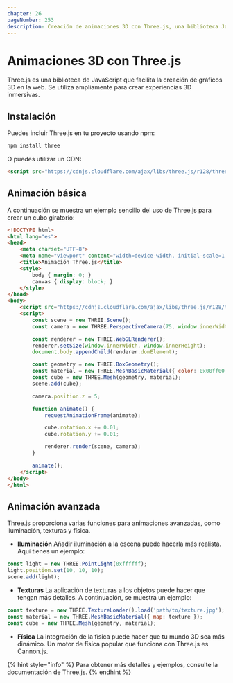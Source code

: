 ```yaml
---
chapter: 26
pageNumber: 253
description: Creación de animaciones 3D con Three.js, una biblioteca JavaScript para gráficos 3D.
---
```


# Animaciones 3D con Three.js

Three.js es una biblioteca de JavaScript que facilita la creación de gráficos 3D en la web. Se utiliza ampliamente para crear experiencias 3D inmersivas.

## Instalación

Puedes incluir Three.js en tu proyecto usando npm:

```bash
npm install three
```

O puedes utilizar un CDN:

```html
<script src="https://cdnjs.cloudflare.com/ajax/libs/three.js/r128/three.min.js"></script>
```

## Animación básica

A continuación se muestra un ejemplo sencillo del uso de Three.js para crear un cubo giratorio:

````html
<!DOCTYPE html>
<html lang="es">
<head>
    <meta charset="UTF-8">
    <meta name="viewport" content="width=device-width, initial-scale=1.0">
    <title>Animación Three.js</title>
    <style>
        body { margin: 0; }
        canvas { display: block; }
    </style>
</head>
<body>
    <script src="https://cdnjs.cloudflare.com/ajax/libs/three.js/r128/three.min.js"></script>
    <script>
        const scene = new THREE.Scene();
        const camera = new THREE.PerspectiveCamera(75, window.innerWidth / window.innerHeight, 0.1, 1000);

        const renderer = new THREE.WebGLRenderer();
        renderer.setSize(window.innerWidth, window.innerHeight);
        document.body.appendChild(renderer.domElement);

        const geometry = new THREE.BoxGeometry();
        const material = new THREE.MeshBasicMaterial({ color: 0x00ff00 });
        const cube = new THREE.Mesh(geometry, material);
        scene.add(cube);

        camera.position.z = 5;

        function animate() {
            requestAnimationFrame(animate);

            cube.rotation.x += 0.01;
            cube.rotation.y += 0.01;

            renderer.render(scene, camera);
        }

        animate();
    </script>
</body>
</html>
````

## Animación avanzada

Three.js proporciona varias funciones para animaciones avanzadas, como iluminación, texturas y física.

- **Iluminación**
Añadir iluminación a la escena puede hacerla más realista. Aquí tienes un ejemplo:

```javascript
const light = new THREE.PointLight(0xffffff);
light.position.set(10, 10, 10);
scene.add(light);
```

- **Texturas**
La aplicación de texturas a los objetos puede hacer que tengan más detalles. A continuación, se muestra un ejemplo:

```javascript
const texture = new THREE.TextureLoader().load('path/to/texture.jpg');
const material = new THREE.MeshBasicMaterial({ map: texture });
const cube = new THREE.Mesh(geometry, material);
```

- **Física**
La integración de la física puede hacer que tu mundo 3D sea más dinámico. Un motor de física popular que funciona con Three.js es Cannon.js.

{% hint style="info" %}
Para obtener más detalles y ejemplos, consulte la documentación de Three.js.
{% endhint %}
